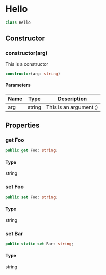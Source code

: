# Hello

```typescript
class Hello
```
## Constructor

### constructor(arg)

This is a constructor

```typescript
constructor(arg: string)
```
#### Parameters

| Name | Type   | Description            |
| ---- | ------ | ---------------------- |
| arg  | string | This is an argument ;) |


## Properties

### get Foo

```typescript
public get Foo: string;
```

#### Type

string

### set Foo

```typescript
public set Foo: string;
```

#### Type

string

### set Bar

```typescript
public static set Bar: string;
```

#### Type

string

